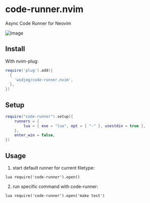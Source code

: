 # code-runner.nvim

Async Code Runner for Neovim

![Image](https://github.com/user-attachments/assets/e8a3d6e8-59ee-41b1-bb19-be0a1d3d997f)

## Install

With nvim-plug:

```lua
require('plug').add({
  {
    'wsdjeg/code-runner.nvim',
  },
})
```

## Setup

```lua
require("code-runner").setup({
	runners = {
		lua = { exe = "lua", opt = { "-" }, usestdin = true },
	},
    enter_win = false,
})
```

## Usage

1. start default runner for current filetype:

```
lua require('code-runner').open()
```

2. run specific command with code-runner:

```
lua require('code-runner').open('make test')
```

